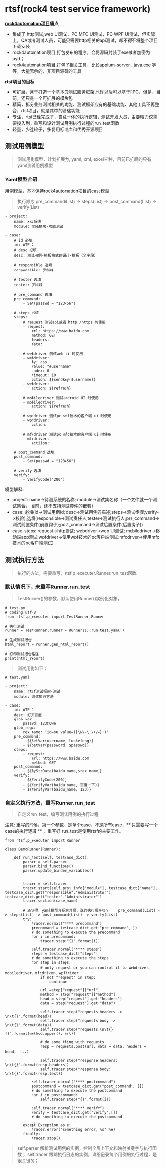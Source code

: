 # rtsf(rock4 test service framework)

**[rock4automation项目](https://github.com/RockFeng0/rock4automation)痛点**
- 集成了 http测试,web UI测试，PC MFC UI测试，PC WPF UI测试，但实际上，QA或者测试人员，可能只需要http相关的api测试，却不得不将整个项目下载安装
- rock4automation项目,打包发布的程序，会将源码封装了exe或者加密为pyd；
- rock4automation项目,打包了相关工具，比如appium-server，java.exe 等等，大量冗余的，非项目源码的工具

**rtsf项目的目标**
- 可扩展，用于打造一个基本的测试服务框架,也许以后可以基于RPC，但是，目前，还只是一个可扩展的模块包
- 精简，拆分业务测试相关的功能、测试框架应有的基础功能、其他工具不再整合，rtsf项目，就是其中的基础功能
- 专注，rtsf已经完成了，自成一体的执行逻辑，测试开发人员，主要精力仅需要投入到，重写和设计测试用例执行过程的run_test函数
- 轻量，少造轮子，多复用标准库和优秀开源项目

## 测试用例模型

> 测试用例模型，计划扩展为, yaml, xml, excel三种，目前已扩展的只有yaml测试用例模型

### Yaml模型介绍

用例模型，基本保持[rock4automation项目](https://github.com/RockFeng0/rock4automation)的case模型

> 执行顺序  pre_command(List) -> steps(List) -> post_command(List) -> verify(List)


```# yaml测试用例，模型示例:
- project:
    name: xxx系统
    module: 登陆模块-功能测试
    
- case:
    # id 必填
    id: ATP-2
    # desc 必填
    desc: 测试用例-模板格式的设计-模板（全字段）
    
    # responsible 选填
    responsible: 罗科峰
    
    # tester 选填
    tester: 罗科峰
    
    # pre_command 选填
    pre_command:
        - Set(passwd = "123456")
    
    # steps 必填
    steps:
        # request 测试api或者 http /https 时使用
        - request:
            url: https://www.baidu.com
            method: GET
            headers:
            data:
        
        # webdriver 测试web ui 时使用
        - webdriver:
            by: css
            value: "#username"
            index: 0
            timeout: 10
            action: ${sendkey($username)}
        - webdriver:
            action: ${refresh}
        
        # mobiledriver 测试android UI 时使用
        - mobiledriver:
            action: ${refresh}
        
        # wpfdriver 测试pc wpf技术的客户端 ui 时使用    
        - wpfdriver:
            action: 
        
        # mfcdriver 测试pc mfc技术的客户端 ui 时使用    
        - mfcdriver:
            actiion:
    
    # post_command 选填
    post_command:
        - Set(passwd = "123456")
    
    # verify 选填
    verify:
        - VerifyCode("200")
```

模型解释:
- project: name->待测系统的名称; module->测试集名称（一个文件就一个测试集合， 目前，还不支持测试套件的嵌套）
- case: 必填(id->测试用例id; desc->测试用例的描述;steps->测试步骤;verify->校验),选填(responsible->测试责任人;tester->测试执行人;pre_command->测试前置条件(前置钩子);post_command->测试后置条件(后置钩子))
- case-steps: request->http测试; webdriver->web UI测试; mobiledriver->移动端app测试;wpfdriver->使用wpf技术的pc客户端测试;mfcdriver->使用mfc技术的pc客户端测试)

## 测试执行方法

> 执行的方法，需要重写，rtsf.p_executer.Runner.run_test函数. 

### 默认情况下，未重写Runner.run_test

> TestRunner()的参数，默认使用Runner()实例化对象，

```
# test.py
# coding:utf-8
from rtsf.p_executer import TestRunner,Runner

# 执行测试
runner = TestRunner(runner = Runner()).run(test.yaml')

# 生成测试报告
html_report = runner.gen_html_report()

# 打印测试报告路径
print(html_report)

```

> 测试用例如下：

```
# test.yaml

- project:
    name: rtsf测试框架-测试
    module: 测试执行方法
    
- case:
    id: ATP-1
    desc: 打开百度
    glob_var:
        passwd: 123@Qwe
    glob_regx:
        rex_name: 'id=su value=([\w\-\.\+/=]+)'
    pre_command: 
        - ${SetVar(username, luokefeng)}
        - ${SetVar(password, $passwd)}
    steps:
        - request:
            url: https://www.baidu.com          
            method: GET
    post_command:
        - ${DyStrData(baidu_name,$rex_name)}
    verify:
        - ${VerifyCode(200)}
        - ${VerifyVar(baidu_name, 百度一下)}
        - ${VerifyVar(baidu_name, 123)}

```


### 自定义执行方法，重写Runner.run_test

> 自定义run_test，编写测试用例的执行过程

 注意: 重写的时候，第一个参数，是单个case，不是所有case，** 只需要写一个case的执行逻辑 **； 重写好 run_test是使用rtsf的主要工作。

```
from rtsf.p_executer import Runner

class DemoRunner(Runner):      
        
    def run_test(self, testcase_dict):
        parser = self.parser
        parser.bind_functions()
        parser.update_binded_variables()
        
        
        tracer = self.tracer
        tracer.start(self.proj_info["module"], testcase_dict["name"], testcase_dict.get("responsible","Administrator"), testcase_dict.get("tester","Administrator"))        
        tracer.section(case_name)
         
        # 还记得，yaml模型介绍的时候，说的执行顺序吗？    pre_command(List) -> steps(List) -> post_command(List) -> verify(List)
        try:            
            tracer.normal("**** precommand")
            precommand = testcase_dict.get("pre_command",[])
            # do something to execute the precommand
            for i in precommand:
                tracer.step("{}".format(i))
             
            self.tracer.normal("**** steps")
            steps = testcase_dict["steps"]
            # do something to execute the steps
            for step in steps:
                # only request or you can control it to webdriver、mobiledriver、mfcdriver、wpfdriver
                if not "request" in step:
                    continue
                 
                url =step["request"]["url"]
                method = step["request"]["method"]                                    
                head = step["request"].get("headers")                 
                data = step["request"].get("data")
                
                self.tracer.step("requests headers -> \n\t{}".format(head))
                self.tracer.step("requests body -> \n\t{}".format(data))
                self.tracer.step("requests:\n\t{} {}".format(method.upper(), url))
                
                # do some thing with requests 
                resp = requests.post(url, data = data, headers = head， ...)
                                
                self.tracer.step("response headers: \n\t{}".format(resp.headers))
                self.tracer.step("response body: \n\t{}".format(resp.text))                                 
            
            self.tracer.normal("**** postcommand")
            postcommand = testcase_dict.get("post_command", [])        
            # do something to execute the postcommand
            for i in postcommand:
                self.tracer.step("{}".format(i))
            
            self.tracer.normal("**** verify")
            verify = testcase_dict.get("verify",[])
            # do something to execute the postcommand
            ...
        except Exception as e:
            tracer.error("something error, %s" %e)
        finally:             
            tracer.stop()
```
> self.parser 解析测试用例的实例，控制全局上下文和映射关键字与执行函数； self.tracer 跟踪执行日志的实例，详细记录每个用例的执行过程，是很关键的；

